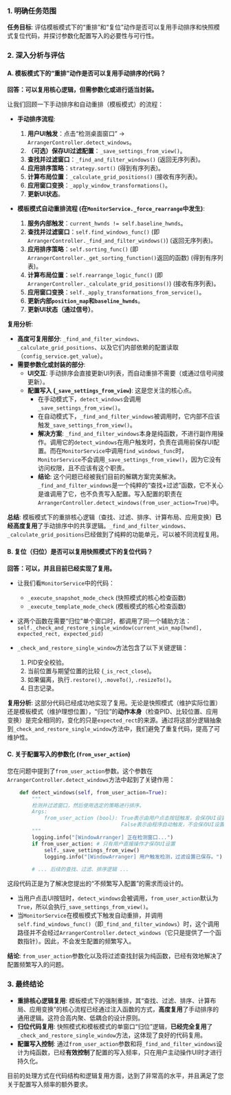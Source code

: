 

### 1. 明确任务范围

**任务目标**: 评估模板模式下的“重排”和“复位”动作是否可以复用手动排序和快照模式复位代码，并探讨参数化配置写入的必要性与可行性。

### 2. 深入分析与评估

#### **A. 模板模式下的“重排”动作是否可以复用手动排序的代码？**

**回答：可以复用核心逻辑，但需参数化或进行适当封装。**

让我们回顾一下手动排序和自动重排（模板模式）的流程：

*   **手动排序流程**:
    1.  **用户UI触发**：点击“检测桌面窗口” -> `ArrangerController.detect_windows`。
    2.  **（可选）保存UI过滤配置**：`_save_settings_from_view()`。
    3.  **查找并过滤窗口**：`_find_and_filter_windows()` (返回无序列表)。
    4.  **应用排序策略**：`strategy.sort()` (得到有序列表)。
    5.  **计算布局位置**：`_calculate_grid_positions()` (接收有序列表)。
    6.  **应用窗口变换**：`_apply_window_transformations()`。
    7.  **更新UI状态**。

*   **模板模式自动重排流程 (在`MonitorService._force_rearrange`中发生)**:
    1.  **服务内部触发**：`current_hwnds != self.baseline_hwnds`。
    2.  **查找并过滤窗口**：`self.find_windows_func()` (即`ArrangerController._find_and_filter_windows()`) (返回无序列表)。
    3.  **应用排序策略**：`self.sorting_func()` (即`ArrangerController._get_sorting_function()`返回的函数) (得到有序列表)。
    4.  **计算布局位置**：`self.rearrange_logic_func()` (即`ArrangerController._calculate_grid_positions()`) (接收有序列表)。
    5.  **应用窗口变换**：`self._apply_transformations_from_service()`。
    6.  **更新内部`position_map`和`baseline_hwnds`**。
    7.  **更新UI状态（通过信号）**。

**复用分析**:
*   **高度可复用部分**: `_find_and_filter_windows`、`_calculate_grid_positions`、以及它们内部依赖的配置读取（`config_service.get_value`）。
*   **需要参数化或封装的部分**:
    *   **UI交互**: 手动排序会直接更新UI列表，而自动重排不需要（或通过信号间接更新）。
    *   **配置写入 (`_save_settings_from_view`)**: 这是您关注的核心点。
        *   在手动模式下，`detect_windows`会调用`_save_settings_from_view()`。
        *   在自动模式下，`_find_and_filter_windows`被调用时，它内部不应该触发`_save_settings_from_view()`。
        *   **解决方案**: `_find_and_filter_windows`本身是纯函数，不进行副作用操作。调用它的`detect_windows`在用户触发时，负责在调用前保存UI配置。而在`MonitorService`中调用`find_windows_func`时，`MonitorService`不会调用`_save_settings_from_view()`，因为它没有访问权限，且不应该有这个职责。
        *   **结论**: 这个问题已经被我们目前的解耦方案完美解决。`_find_and_filter_windows`是一个纯粹的“查找+过滤”函数，它不关心是谁调用了它，也不负责写入配置。写入配置的职责在`ArrangerController.detect_windows(from_user_action=True)`中。

**总结**: 模板模式下的重排核心逻辑（查找、过滤、排序、计算布局、应用变换）**已经高度复用**了手动排序中的共享逻辑。`_find_and_filter_windows`、`_calculate_grid_positions`已经做到了纯粹的功能单元，可以被不同流程复用。

#### **B. 复位（归位）是否可以复用快照模式下的复位代码？**

**回答：可以，并且目前已经实现了复用。**

*   让我们看`MonitorService`中的代码：
    *   `_execute_snapshot_mode_check` (快照模式的核心检查函数)
    *   `_execute_template_mode_check` (模板模式的核心检查函数)

*   这两个函数在需要“归位”单个窗口时，都调用了同一个辅助方法：
    `self._check_and_restore_single_window(current_win_map[hwnd], expected_rect, expected_pid)`

*   `_check_and_restore_single_window`方法包含了以下关键逻辑：
    1.  PID安全校验。
    2.  当前位置与期望位置的比较 (`_is_rect_close`)。
    3.  如果偏离，执行`.restore()`, `.moveTo()`, `.resizeTo()`。
    4.  日志记录。

**复用分析**: 这部分代码已经成功地实现了复用。无论是快照模式（维护实际位置）还是模板模式（维护理想位置），“归位”的**动作本身**（检查PID、比较位置、应用变换）是完全相同的，变化的只是`expected_rect`的来源。通过将这部分逻辑抽象到`_check_and_restore_single_window`方法中，我们避免了重复代码，提高了可维护性。

#### **C. 关于配置写入的参数化 (`from_user_action`)**

您在问题中提到了`from_user_action`参数。这个参数在`ArrangerController.detect_windows`方法中起到了关键作用：

```python
    def detect_windows(self, from_user_action=True):
        """
        检测并过滤窗口，然后使用选定的策略进行排序。
        Args:
            from_user_action (bool): True表示由用户点击按钮触发，会保存UI设置。
                                     False表示由程序自动触发，不会保存UI设置。
        """
        logging.info("[WindowArranger] 正在检测窗口...")
        if from_user_action: # 只有用户直接操作才保存UI设置
            self._save_settings_from_view()
            logging.info("[WindowArranger] 用户触发检测，过滤设置已保存。")
        
        # ... 后续的查找、过滤、排序逻辑 ...
```
这段代码正是为了解决您提出的“不频繁写入配置”的需求而设计的。

*   当用户点击UI按钮时，`detect_windows`会被调用，`from_user_action`默认为`True`，所以会执行`_save_settings_from_view()`。
*   当`MonitorService`在模板模式下触发自动重排，并调用`self.find_windows_func()`（即`_find_and_filter_windows`）时，这个调用路径并不会经过`ArrangerController.detect_windows`（它只是提供了一个函数指针）。因此，不会发生配置的频繁写入。

**结论**: `from_user_action`参数化以及将过滤查找封装为纯函数，已经有效地解决了配置频繁写入的问题。

### 3. 最终结论

*   **重排核心逻辑复用**: 模板模式下的强制重排，其“查找、过滤、排序、计算布局、应用变换”的核心流程已经通过注入函数的方式，**高度复用**了手动排序的通用逻辑。这符合高内聚、低耦合的设计原则。
*   **归位代码复用**: 快照模式和模板模式的单窗口“归位”逻辑，**已经完全复用**了`_check_and_restore_single_window`方法，这体现了良好的代码复用。
*   **配置写入控制**: 通过`from_user_action`参数和将`_find_and_filter_windows`设计为纯函数，已经**有效控制**了配置的写入频率，只在用户主动操作UI时才进行持久化。

目前的处理方式在代码结构和逻辑复用方面，达到了非常高的水平，并且满足了您关于配置写入频率的额外要求。

